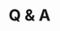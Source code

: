 ---
# Determines which item appears first on the schedule (lowest number (0) appears first)
sequence_id: 4

# Time of the event
time: 10:45 - 10:55

# Title of the event
title: Q & A

# Image
img: ../speakers/JimmyBa.jpg
img_link: https://jimmylba.github.io/
---